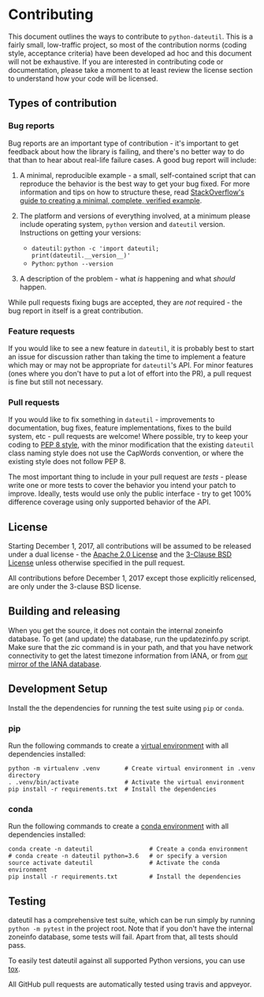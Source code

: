# Contributing

This document outlines the ways to contribute to `python-dateutil`. This is a fairly small, low-traffic project, so most of the contribution norms (coding style, acceptance criteria) have been developed ad hoc and this document will not be exhaustive. If you are interested in contributing code or documentation, please take a moment to at least review the license section to understand how your code will be licensed.

## Types of contribution

### Bug reports
Bug reports are an important type of contribution - it's important to get feedback about how the library is failing, and there's no better way to do that than to hear about real-life failure cases. A good bug report will include:

1. A minimal, reproducible example - a small, self-contained script that can reproduce the behavior is the best way to get your bug fixed. For more information and tips on how to structure these, read [StackOverflow's guide to creating a minimal, complete, verified example](https://stackoverflow.com/help/mcve).

2. The platform and versions of everything involved, at a minimum please include operating system, `python` version and `dateutil` version. Instructions on getting your versions:
    - `dateutil`: `python -c 'import dateutil; print(dateutil.__version__)'`
    - `Python`: `python --version`

3. A description of the problem - what *is* happening and what *should* happen.

While pull requests fixing bugs are accepted, they are *not* required - the bug report in itself is a great contribution.

### Feature requests

If you would like to see a new feature in `dateutil`, it is probably best to start an issue for discussion rather than taking the time to implement a feature which may or may not be appropriate for `dateutil`'s API. For minor features (ones where you don't have to put a lot of effort into the PR), a pull request is fine but still not necessary.

### Pull requests

If you would like to fix something in `dateutil` -  improvements to documentation, bug fixes, feature implementations, fixes to the build system, etc - pull requests are welcome! Where possible, try to keep your coding to [PEP 8 style](https://www.python.org/dev/peps/pep-0008/), with the minor modification that the existing `dateutil` class naming style does not use the CapWords convention, or where the existing style does not follow PEP 8.

The most important thing to include in your pull request are *tests* - please write one or more tests to cover the behavior you intend your patch to improve. Ideally, tests would use only the public interface - try to get 100% difference coverage using only supported behavior of the API.

## License

Starting December 1, 2017, all contributions will be assumed to be released under a dual license - the [Apache 2.0 License](https://www.apache.org/licenses/LICENSE-2.0) and the [3-Clause BSD License](https://opensource.org/licenses/BSD-3-Clause) unless otherwise specified in the pull request.

All contributions before December 1, 2017 except those explicitly relicensed, are only under the 3-clause BSD license.

## Building and releasing

When you get the source, it does not contain the internal zoneinfo
database. To get (and update) the database, run the updatezinfo.py script. Make sure
that the zic command is in your path, and that you have network connectivity
to get the latest timezone information from IANA, or from [our mirror of the
IANA database](https://dateutil.github.io/tzdata/).

## Development Setup

Install the the dependencies for running the test suite using `pip` or `conda`.

### pip

Run the following commands to create a [virtual environment](https://virtualenv.pypa.io) with all dependencies installed:

    python -m virtualenv .venv       # Create virtual environment in .venv directory
    . .venv/bin/activate             # Activate the virtual environment
    pip install -r requirements.txt  # Install the dependencies

### conda

Run the following commands to create a [conda environment](https://conda.io) with all dependencies installed:

    conda create -n dateutil                # Create a conda environment
    # conda create -n dateutil python=3.6   # or specify a version
    source activate dateutil                # Activate the conda environment
    pip install -r requirements.txt         # Install the dependencies

## Testing

dateutil has a comprehensive test suite, which can be run simply by running
`python -m pytest` in the project root. Note that if you don't have the internal
zoneinfo database, some tests will fail. Apart from that, all tests should pass.

To easily test dateutil against all supported Python versions, you can use
[tox](https://tox.readthedocs.io/en/latest/).

All GitHub pull requests are automatically tested using travis and appveyor.